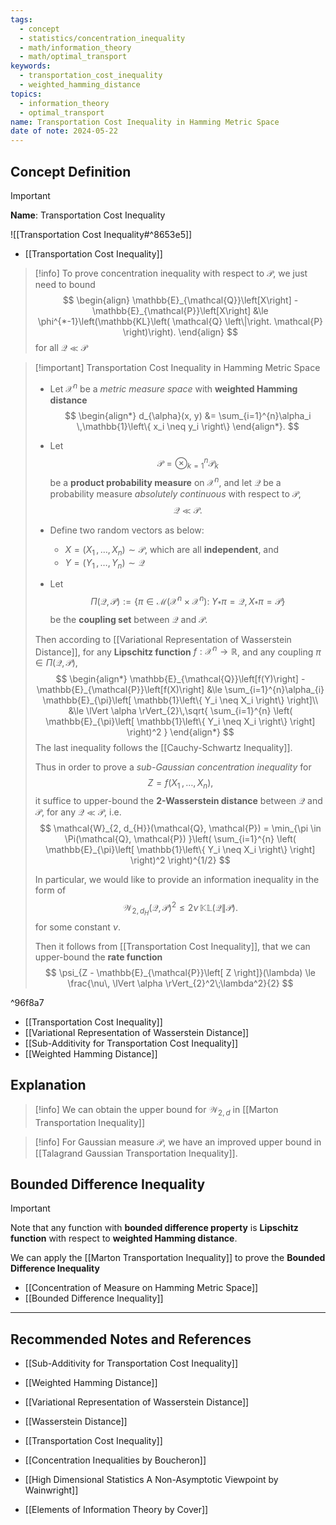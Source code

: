 ```yaml
---
tags:
  - concept
  - statistics/concentration_inequality
  - math/information_theory
  - math/optimal_transport
keywords:
  - transportation_cost_inequality
  - weighted_hamming_distance
topics:
  - information_theory
  - optimal_transport
name: Transportation Cost Inequality in Hamming Metric Space
date of note: 2024-05-22
---
```


## Concept Definition

>[!important]
>**Name**: Transportation Cost Inequality

![[Transportation Cost Inequality#^8653e5]]

- [[Transportation Cost Inequality]]

>[!info]
>To prove concentration inequality with respect to $\mathcal{P}$, we just need to bound
>$$  
> \begin{align}
>  \mathbb{E}_{\mathcal{Q}}\left[X\right] - \mathbb{E}_{\mathcal{P}}\left[X\right] &\le \phi^{*-1}\left(\mathbb{KL}\left( \mathcal{Q} \left\|\right. \mathcal{P}  \right)\right). 
> \end{align} 
>$$ 
>for all $\mathcal{Q} \ll \mathcal{P}$

>[!important] Transportation Cost Inequality in Hamming Metric Space
>- Let $\mathcal{X}^n$ be a *metric measure space* with **weighted Hamming distance**
>$$
> \begin{align*}
> d_{\alpha}(x, y) &= \sum_{i=1}^{n}\alpha_i \,\mathbb{1}\left\{ x_i \neq y_i \right\}
> \end{align*}.
>$$
>
>- Let $$\mathcal{P} = \otimes_{k=1}^n \mathcal{P}_k$$ be a **product probability measure** on $\mathcal{X}^n$, and let $\mathcal{Q}$ be a probability measure *absolutely continuous* with respect to $\mathcal{P}$, $$\mathcal{Q} \ll \mathcal{P}.$$ 
>
>- Define two random vectors as below:
>	- $X = (X_1 \,{,}\ldots{,}\, X_n) \sim \mathcal{P}$, which are all **independent**, and
>	- $Y = (Y_1 \,{,}\ldots{,}\, Y_n) \sim \mathcal{Q}$
>
>- Let $$\Pi(\mathcal{Q}, \mathcal{P}) := \left\{ \pi \in \mathcal{M}(\mathcal{X}^n \times \mathcal{X}^n): \; Y_{*}\pi = \mathcal{Q},\, X_{*}\pi = \mathcal{P} \right\} $$ be the **coupling set** between $\mathcal{Q}$ and $\mathcal{P}$.
>
>Then according to [[Variational Representation of Wasserstein Distance]], for any **Lipschitz function** $f: \mathcal{X}^n \to \mathbb{R}$, and any coupling $\pi \in \Pi(\mathcal{Q}, \mathcal{P})$, 
>$$
>\begin{align*}
>\mathbb{E}_{\mathcal{Q}}\left[f(Y)\right] - \mathbb{E}_{\mathcal{P}}\left[f(X)\right] &\le \sum_{i=1}^{n}\alpha_{i}  \mathbb{E}_{\pi}\left[ \mathbb{1}\left\{ Y_i \neq X_i \right\} \right]\\
>&\le \lVert \alpha \rVert_{2}\,\sqrt{ \sum_{i=1}^{n} \left( \mathbb{E}_{\pi}\left[ \mathbb{1}\left\{ Y_i \neq X_i \right\} \right] \right)^2  }
\end{align*}
>$$ 
>The last inequality follows the [[Cauchy-Schwartz Inequality]].
>
>Thus in order to prove a *sub-Gaussian concentration inequality* for $$Z = f(X_1 \,{,}\ldots{,}\, X_n),$$  it suffice to upper-bound the **2-Wasserstein distance** between $\mathcal{Q}$ and $\mathcal{P}$, for any $\mathcal{Q} \ll \mathcal{P}$, i.e.
>$$
>\mathcal{W}_{2, d_{H}}(\mathcal{Q}, \mathcal{P}) = \min_{\pi \in \Pi(\mathcal{Q}, \mathcal{P}) }\left( \sum_{i=1}^{n} \left( \mathbb{E}_{\pi}\left[ \mathbb{1}\left\{ Y_i \neq X_i \right\} \right] \right)^2  \right)^{1/2}
>$$
>
>In particular, we would like to provide an information inequality in the form of
>$$
>\mathcal{W}_{2, d_{H}}(\mathcal{Q}, \mathcal{P})^2 \le 2\nu\, \mathbb{KL}\left( \mathcal{Q} \left\|\right. \mathcal{P} \right).
>$$
>for some constant $\nu$.
>
>Then it follows from [[Transportation Cost Inequality]], that we can upper-bound the **rate function**
>$$
>\psi_{Z -  \mathbb{E}_{\mathcal{P}}\left[ Z \right]}(\lambda) \le \frac{\nu\, \lVert \alpha \rVert_{2}^2\;\lambda^2}{2}
>$$

^96f8a7

- [[Transportation Cost Inequality]]
- [[Variational Representation of Wasserstein Distance]]
- [[Sub-Additivity for Transportation Cost Inequality]]
- [[Weighted Hamming Distance]]


## Explanation

>[!info]
>We can obtain the upper bound for $\mathcal{W}_{2,d}$ in [[Marton Transportation Inequality]]

>[!info]
>For Gaussian measure $\mathcal{P}$, we have an improved upper bound in [[Talagrand Gaussian Transportation Inequality]].

## Bounded Difference Inequality

>[!important]
>Note that any  function with **bounded difference property** is **Lipschitz function** with respect to **weighted Hamming distance**.
>
>We can apply the [[Marton Transportation Inequality]] to prove the **Bounded Difference Inequality**

- [[Concentration of Measure on Hamming Metric Space]]
- [[Bounded Difference Inequality]]



-----------
##  Recommended Notes and References


- [[Sub-Additivity for Transportation Cost Inequality]]
- [[Weighted Hamming Distance]]

- [[Variational Representation of Wasserstein Distance]]
- [[Wasserstein Distance]]


- [[Transportation Cost Inequality]]

- [[Concentration Inequalities by Boucheron]]
- [[High Dimensional Statistics A Non-Asymptotic Viewpoint by Wainwright]]
- [[Elements of Information Theory by Cover]]
